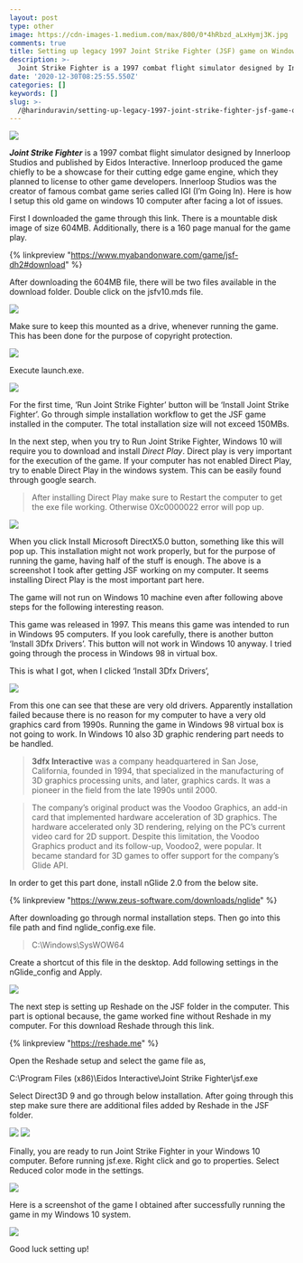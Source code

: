 ```yaml
---
layout: post
type: other
image: https://cdn-images-1.medium.com/max/800/0*4hRbzd_aLxHymj3K.jpg
comments: true
title: Setting up legacy 1997 Joint Strike Fighter (JSF) game on Windows 10 system
description: >-
  Joint Strike Fighter is a 1997 combat flight simulator designed by Innerloop Studios and published by Eidos Interactive. Innerloop produced the game chiefly to be a showcase for their cutting edge game engine, which they planned to license to other game developers.
date: '2020-12-30T08:25:55.550Z'
categories: []
keywords: []
slug: >-
  /@harinduravin/setting-up-legacy-1997-joint-strike-fighter-jsf-game-on-windows-10-system-6a60f502d015
---
```


![](https://cdn-images-1.medium.com/max/800/0*4hRbzd_aLxHymj3K.jpg)

**_Joint Strike Fighter_** is a 1997 combat flight simulator designed by Innerloop Studios and published by Eidos Interactive. Innerloop produced the game chiefly to be a showcase for their cutting edge game engine, which they planned to license to other game developers. Innerloop Studios was the creator of famous combat game series called IGI (I’m Going In). Here is how I setup this old game on windows 10 computer after facing a lot of issues.

First I downloaded the game through this link. There is a mountable disk image of size 604MB. Additionally, there is a 160 page manual for the game play.

{% linkpreview "https://www.myabandonware.com/game/jsf-dh2#download" %}

After downloading the 604MB file, there will be two files available in the download folder. Double click on the jsfv10.mds file.

![](https://cdn-images-1.medium.com/max/800/1*04VS8EjQd_GL3Z8tVDqQOQ.jpeg)

Make sure to keep this mounted as a drive, whenever running the game. This has been done for the purpose of copyright protection.

![](https://cdn-images-1.medium.com/max/800/1*OkSQRt73XCAjLHgj0PAPBw.jpeg)

Execute launch.exe.

![](https://cdn-images-1.medium.com/max/800/1*-S2cre8HAVLPGcpKeZhFhA.jpeg)

For the first time, ‘Run Joint Strike Fighter’ button will be ‘Install Joint Strike Fighter’. Go through simple installation workflow to get the JSF game installed in the computer. The total installation size will not exceed 150MBs.

In the next step, when you try to Run Joint Strike Fighter, Windows 10 will require you to download and install _Direct Play_. Direct play is very important for the execution of the game. If your computer has not enabled Direct Play, try to enable Direct Play in the windows system. This can be easily found through google search.

> After installing Direct Play make sure to Restart the computer to get the exe file working. Otherwise 0Xc0000022 error will pop up.

![](https://cdn-images-1.medium.com/max/800/1*NRY3csUM9Hb1VEOtPWrtXw.jpeg)

When you click Install Microsoft DirectX5.0 button, something like this will pop up. This installation might not work properly, but for the purpose of running the game, having half of the stuff is enough. The above is a screenshot I took after getting JSF working on my computer. It seems installing Direct Play is the most important part here.

The game will not run on Windows 10 machine even after following above steps for the following interesting reason.

This game was released in 1997. This means this game was intended to run in Windows 95 computers. If you look carefully, there is another button ‘Install 3Dfx Drivers’. This button will not work in Windows 10 anyway. I tried going through the process in Windows 98 in virtual box.

This is what I got, when I clicked ‘Install 3Dfx Drivers’,

![](https://cdn-images-1.medium.com/max/800/1*ktlwR62wGwsruE9XqoOgTQ.jpeg)

From this one can see that these are very old drivers. Apparently installation failed because there is no reason for my computer to have a very old graphics card from 1990s. Running the game in Windows 98 virtual box is not going to work. In Windows 10 also 3D graphic rendering part needs to be handled.

> **3dfx Interactive** was a company headquartered in San Jose, California, founded in 1994, that specialized in the manufacturing of 3D graphics processing units, and later, graphics cards. It was a pioneer in the field from the late 1990s until 2000.

> The company’s original product was the Voodoo Graphics, an add-in card that implemented hardware acceleration of 3D graphics. The hardware accelerated only 3D rendering, relying on the PC’s current video card for 2D support. Despite this limitation, the Voodoo Graphics product and its follow-up, Voodoo2, were popular. It became standard for 3D games to offer support for the company’s Glide API.

In order to get this part done, install nGlide 2.0 from the below site.

{% linkpreview "https://www.zeus-software.com/downloads/nglide" %}

After downloading go through normal installation steps. Then go into this file path and find nglide\_config.exe file.

> C:\\Windows\\SysWOW64

Create a shortcut of this file in the desktop. Add following settings in the nGlide\_config and Apply.

![](https://cdn-images-1.medium.com/max/800/1*glsKPX-eI_tbkFRk5J5_rg.jpeg)

The next step is setting up Reshade on the JSF folder in the computer. This part is optional because, the game worked fine without Reshade in my computer. For this download Reshade through this link.

{% linkpreview "https://reshade.me" %}

Open the Reshade setup and select the game file as,

C:\\Program Files (x86)\\Eidos Interactive\\Joint Strike Fighter\\jsf.exe

Select Direct3D 9 and go through below installation. After going through this step make sure there are additional files added by Reshade in the JSF folder.

![](https://cdn-images-1.medium.com/max/800/1*FgYfA69_jtSbqatpYq3B8w.png)
![](https://cdn-images-1.medium.com/max/800/1*UWqxCB8UTPqRhO_iBlg4cA.png)

Finally, you are ready to run Joint Strike Fighter in your Windows 10 computer. Before running jsf.exe. Right click and go to properties. Select Reduced color mode in the settings.

![](https://cdn-images-1.medium.com/max/800/1*klggKUTcxHaD-SkqMt1QTA.png)


Here is a screenshot of the game I obtained after successfully running the game in my Windows 10 system.

![](https://cdn-images-1.medium.com/max/800/1*dEEIkyvLD-vfvhoqd0i7UQ.jpeg)

Good luck setting up!